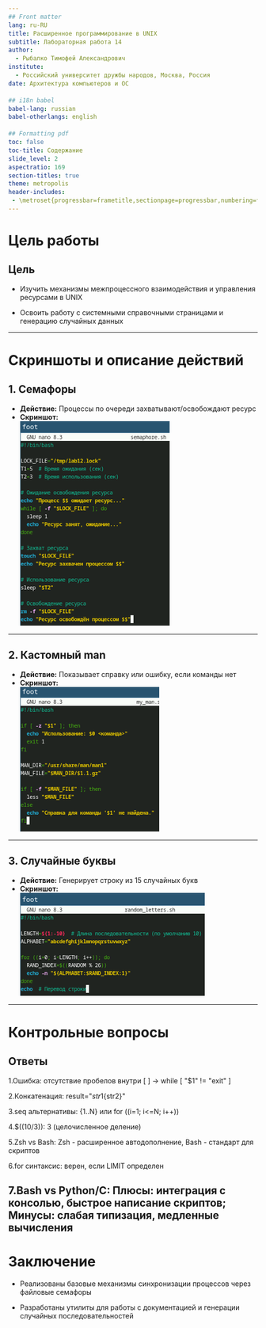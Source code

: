 ```yaml
---
## Front matter
lang: ru-RU
title: Расширенное программирование в UNIX
subtitle: Лабораторная работа 14
author:
  - Рыбалко Тимофей Александрович
institute:
  - Российский университет дружбы народов, Москва, Россия
date: Архитектура компьютеров и ОС

## i18n babel
babel-lang: russian
babel-otherlangs: english

## Formatting pdf
toc: false
toc-title: Содержание
slide_level: 2
aspectratio: 169
section-titles: true
theme: metropolis
header-includes:
 - \metroset{progressbar=frametitle,sectionpage=progressbar,numbering=fraction}
---
```


# Цель работы

## Цель
- Изучить механизмы межпроцессного взаимодействия и управления ресурсами в UNIX

- Освоить работу с системными справочными страницами и генерацию случайных данных

---

# Скриншоты и описание действий

## 1. Семафоры
- **Действие:** Процессы по очереди захватывают/освобождают ресурс
- **Скриншот:**  
  ![Семафоры](screenshot_1.png)

---

## 2. Кастомный man
- **Действие:** Показывает справку или ошибку, если команды нет
- **Скриншот:**  
  ![Кастомный man](screenshot_2.png)

---

## 3. Случайные буквы
- **Действие:** Генерирует строку из 15 случайных букв
- **Скриншот:**  
  ![Случайные буквы](screenshot_3.png)

---


# Контрольные вопросы

## Ответы
1.Ошибка: отсутствие пробелов внутри [ ] → while [ "$1" != "exit" ]

2.Конкатенация: result="${str1}${str2}"

3.seq альтернативы: {1..N} или for ((i=1; i<=N; i++))

4.$((10/3)): 3 (целочисленное деление)

5.Zsh vs Bash: Zsh - расширенное автодополнение, Bash - стандарт для скриптов

6.for синтаксис: верен, если LIMIT определен

7.Bash vs Python/C: Плюсы: интеграция с консолью, быстрое написание скриптов; Минусы: слабая типизация, медленные вычисления
---

# Заключение

- Реализованы базовые механизмы синхронизации процессов через файловые семафоры

- Разработаны утилиты для работы с документацией и генерации случайных последовательностей